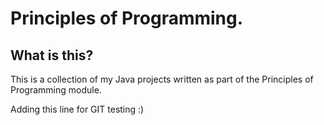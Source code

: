 # Principles of Programming.

## What is  this?

This is a collection of my Java projects written as part of the Principles of Programming module. 

Adding this line for GIT testing :)